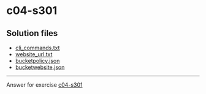 # c04-s301

## Solution files
- [cli_commands.txt](cli_commands.txt)
- [website_url.txt](website_url.txt)
- [bucketpolicy.json](bucketpolicy.json)
- [bucketwebsite.json](bucketwebsite.json)


***
Answer for exercise [c04-s301](https://github.com/devopsacademyau/academy/blob/4d3701fa0791064e8a5b737acae52c992faaa07e/classes/04class/exercises/c04-s301/README.md)